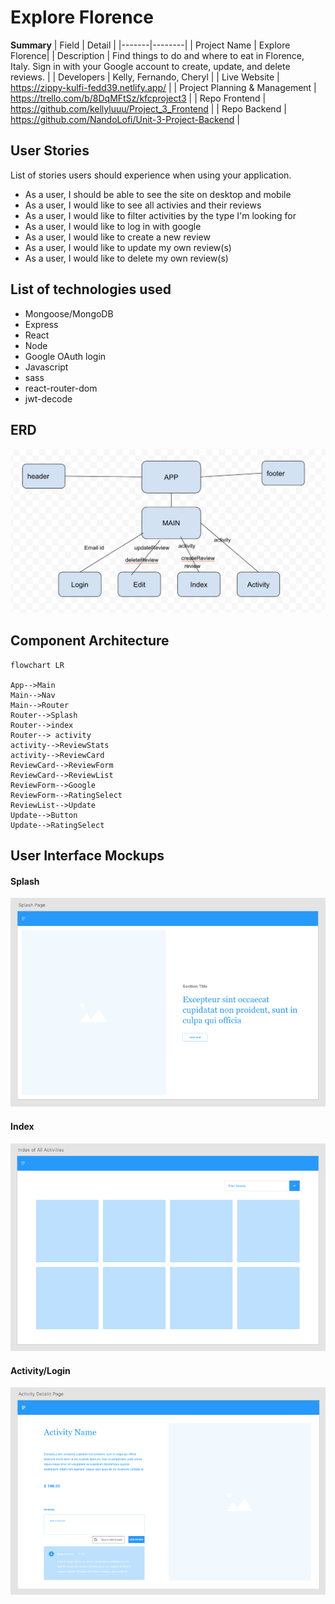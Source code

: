 # Explore Florence

**Summary**
| Field | Detail |
|-------|--------|
| Project Name | Explore Florence|
| Description | Find things to do and where to eat in Florence, Italy. Sign in with your Google account to create, update, and delete reviews. |
| Developers | Kelly, Fernando, Cheryl |
| Live Website | https://zippy-kulfi-fedd39.netlify.app/ |
| Project Planning & Management | https://trello.com/b/8DqMFtSz/kfcproject3 |
| Repo Frontend | https://github.com/kellyluuu/Project_3_Frontend |
| Repo Backend | https://github.com/NandoLofi/Unit-3-Project-Backend |


## User Stories

List of stories users should experience when using your application.

- As a user, I should be able to see the site on desktop and mobile
- As a user, I would like to see all activies and their reviews
- As a user, I would like to filter activities by the type I'm looking for
- As a user, I would like to log in with google
- As a user, I would like to create a new review
- As a user, I would like to update my own review(s)
- As a user, I would like to delete my own review(s)

## List of technologies used

- Mongoose/MongoDB
- Express
- React
- Node
- Google OAuth login
- Javascript
- sass
- react-router-dom
- jwt-decode

## ERD
![ERD](./doc/image.png)



## Component Architecture




```mermaid
flowchart LR

App-->Main
Main-->Nav
Main-->Router
Router-->Splash
Router-->index
Router--> activity
activity-->ReviewStats
activity-->ReviewCard
ReviewCard-->ReviewForm
ReviewCard-->ReviewList
ReviewForm-->Google
ReviewForm-->RatingSelect
ReviewList-->Update
Update-->Button
Update-->RatingSelect

```


## User Interface Mockups

#### Splash
![Splash](./doc/splash.png)

#### Index 
![Index](./doc/index.png)

#### Activity/Login 
![Activity](./doc/activity.png)





